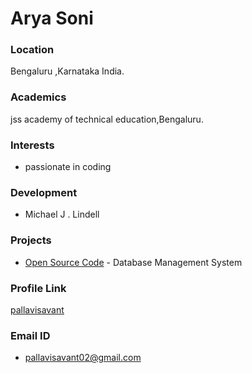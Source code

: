 # Arya Soni

### Location

Bengaluru ,Karnataka India.

### Academics

jss academy of technical education,Bengaluru.

### Interests

- passionate in coding

### Development

- Michael J . Lindell 

### Projects

- [Open Source Code](https://github.com/pallavisavant/DBMS-Project) - Database Management System

### Profile Link

[pallavisavant](https://github.com/pallavisavant)

### Email ID

- pallavisavant02@gmail.com